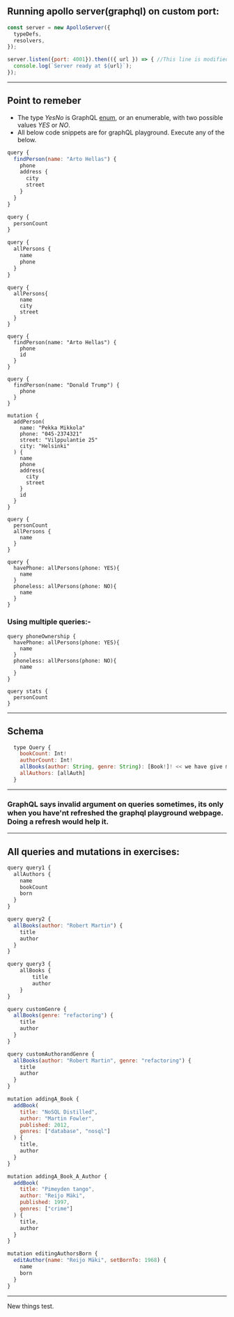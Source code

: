 

## Running apollo server(graphql) on custom port:

```js
const server = new ApolloServer({
  typeDefs,
  resolvers,
});

server.listen({port: 4001}).then(({ url }) => { //This line is modified, port is supplied explicitly.
  console.log(`Server ready at ${url}`);
});

```



***

## Point to remeber

- The type *YesNo* is GraphQL [enum](https://graphql.org/learn/schema/#enumeration-types), or an enumerable, with two possible values *YES* or *NO*.
- All below code snippets are for graphQL playground. Execute any of the below.

```js
query {
  findPerson(name: "Arto Hellas") {
    phone 
    address {
      city 
      street
    }
  }
}
```

```js
query {
  personCount
}
```

```js
query {
  allPersons {
    name
    phone
  }
}
```

```
query {
  allPersons{
    name
    city
    street
  }
}
```

```
query {
  findPerson(name: "Arto Hellas") {
    phone 
    id
  }
}
```

```
query {
  findPerson(name: "Donald Trump") {
    phone 
  }
}
```

```
mutation {
  addPerson(
    name: "Pekka Mikkola"
    phone: "045-2374321"
    street: "Vilppulantie 25"
    city: "Helsinki"
  ) {
    name
    phone
    address{
      city
      street
    }
    id
  }
}
```

```
query {
  personCount
  allPersons {
    name
  }
}
```

```
query {
  havePhone: allPersons(phone: YES){
    name
  }
  phoneless: allPersons(phone: NO){
    name
  }
}
```

### Using multiple queries:-

```
query phoneOwnership {
  havePhone: allPersons(phone: YES){
    name
  }
  phoneless: allPersons(phone: NO){
    name
  }
}

query stats {
  personCount
}
```

***

## Schema

```js
  type Query {
    bookCount: Int!
    authorCount: Int!
    allBooks(author: String, genre: String): [Book!]! << we have give multiple optional params<<
    allAuthors: [allAuth]
  }

```

***

### GraphQL says invalid argument on queries sometimes, its only when you have'nt refreshed the graphql playground webpage. Doing a refresh would help it.

***

## All queries and mutations in exercises:

```js
query query1 {
  allAuthors {
    name
    bookCount
    born
  }
}

query query2 {
  allBooks(author: "Robert Martin") {
    title
    author
  }
}

query query3 {
    allBooks {
        title
        author
    }
}

query customGenre {
  allBooks(genre: "refactoring") {
    title
    author
  }
}

query customAuthorandGenre {
  allBooks(author: "Robert Martin", genre: "refactoring") {
    title
    author
  }
}

mutation addingA_Book {
  addBook(
    title: "NoSQL Distilled",
    author: "Martin Fowler",
    published: 2012,
    genres: ["database", "nosql"]
  ) {
    title,
    author
  }
}

mutation addingA_Book_A_Author {
  addBook(
    title: "Pimeyden tango",
    author: "Reijo Mäki",
    published: 1997,
    genres: ["crime"]
  ) {
    title,
    author
  }
}

mutation editingAuthorsBorn {
  editAuthor(name: "Reijo Mäki", setBornTo: 1968) {
    name
    born
  }
}
```

***

New things test.